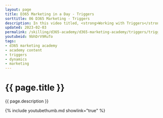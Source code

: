 ```yaml
---
layout: page
title: D365 Marketing in a Day - Triggers
sorttitle: 06 D365 Marketing - Triggers
description: In this video titled, <strong>Working with Triggers</strong>, you will create at least one trigger and be ready to leverage these triggers in your journeys. 
updated: 2023-02-03
permalink: /skilling/d365-academy/d365-marketing-academy/triggers/triggers
youtubeid: 9bhDrV9RuTo
tags: 
- d365 marketing academy
- academy content
- triggers
- dynamics
- marketing
---
```


# {{ page.title }}

{{ page.description }}

{% include youtubethumb.md showlink="true" %}